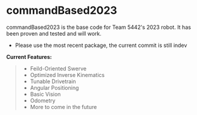 # commandBased2023

commandBased2023 is the base code for Team 5442's 2023 robot. It has been proven and tested and will work. 

* Please use the most recent package, the current commit is still indev 
 
**Current Features:**
 
>* Feild-Oriented Swerve
>* Optimized Inverse Kinematics 
>* Tunable Drivetrain
>* Angular Positioning 
>* Basic Vision
>* Odometry
>* More to come in the future


